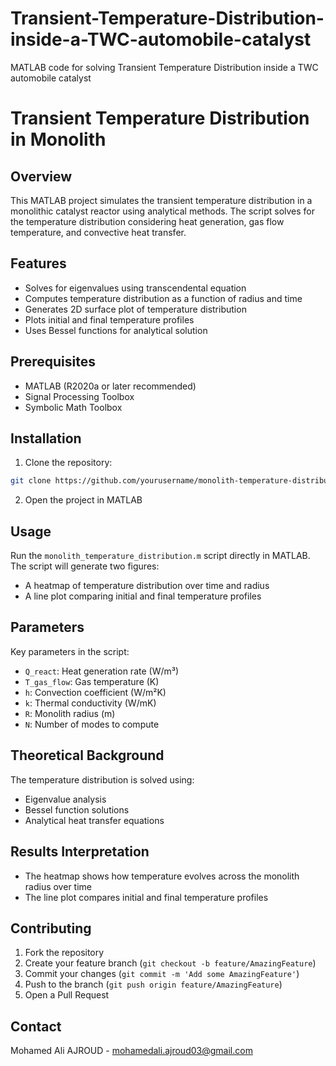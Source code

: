 # Transient-Temperature-Distribution-inside-a-TWC-automobile-catalyst
MATLAB code for solving Transient Temperature Distribution inside a TWC automobile catalyst
# Transient Temperature Distribution in Monolith

## Overview

This MATLAB project simulates the transient temperature distribution in a monolithic catalyst reactor using analytical methods. The script solves for the temperature distribution considering heat generation, gas flow temperature, and convective heat transfer.

## Features

- Solves for eigenvalues using transcendental equation
- Computes temperature distribution as a function of radius and time
- Generates 2D surface plot of temperature distribution
- Plots initial and final temperature profiles
- Uses Bessel functions for analytical solution

## Prerequisites

- MATLAB (R2020a or later recommended)
- Signal Processing Toolbox
- Symbolic Math Toolbox

## Installation

1. Clone the repository:
```bash
git clone https://github.com/yourusername/monolith-temperature-distribution.git
```

2. Open the project in MATLAB

## Usage

Run the `monolith_temperature_distribution.m` script directly in MATLAB. The script will generate two figures:
- A heatmap of temperature distribution over time and radius
- A line plot comparing initial and final temperature profiles

## Parameters

Key parameters in the script:
- `Q_react`: Heat generation rate (W/m³)
- `T_gas_flow`: Gas temperature (K)
- `h`: Convection coefficient (W/m²K)
- `k`: Thermal conductivity (W/mK)
- `R`: Monolith radius (m)
- `N`: Number of modes to compute

## Theoretical Background

The temperature distribution is solved using:
- Eigenvalue analysis
- Bessel function solutions
- Analytical heat transfer equations

## Results Interpretation

- The heatmap shows how temperature evolves across the monolith radius over time
- The line plot compares initial and final temperature profiles

## Contributing

1. Fork the repository
2. Create your feature branch (`git checkout -b feature/AmazingFeature`)
3. Commit your changes (`git commit -m 'Add some AmazingFeature'`)
4. Push to the branch (`git push origin feature/AmazingFeature`)
5. Open a Pull Request


## Contact

Mohamed Ali AJROUD - mohamedali.ajroud03@gmail.com
